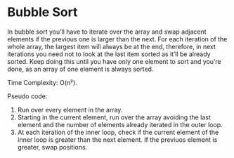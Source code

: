 # Bubble Sort
In bubble sort you’ll have to iterate over the array and swap adjacent 
elements if the previous one is larger than the next.
For each iteration of the whole array, the largest item will always be 
at the end, therefore, in next iterations you need not to look at the 
last item sorted as it’ll be already sorted.
Keep doing this until you have only one element to sort and you’re 
done, as an array of one element is always sorted.

Time Complexity: O(n²).

Pseudo code:
1. Run over every element in the array.
2. Starting in the current element, run over the array avoiding the last 
   element and the number of elements already iterated in the outer loop. 
3. At each iteration of the inner loop, check if the current element of the
   inner loop is greater than the next element. If the previuos element is 
   greater, swap positions.
